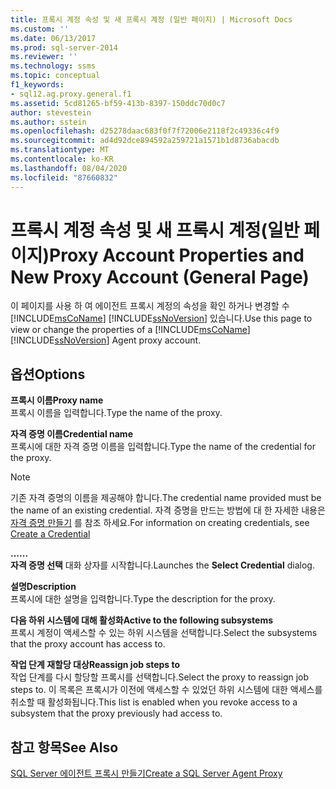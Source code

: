 ```yaml
---
title: 프록시 계정 속성 및 새 프록시 계정 (일반 페이지) | Microsoft Docs
ms.custom: ''
ms.date: 06/13/2017
ms.prod: sql-server-2014
ms.reviewer: ''
ms.technology: ssms
ms.topic: conceptual
f1_keywords:
- sql12.ag.proxy.general.f1
ms.assetid: 5cd81265-bf59-413b-8397-150ddc70d0c7
author: stevestein
ms.author: sstein
ms.openlocfilehash: d25278daac683f0f7f72006e2118f2c49336c4f9
ms.sourcegitcommit: ad4d92dce894592a259721a1571b1d8736abacdb
ms.translationtype: MT
ms.contentlocale: ko-KR
ms.lasthandoff: 08/04/2020
ms.locfileid: "87660832"
---
```

# <a name="proxy-account-properties-and-new-proxy-account-general-page"></a><span data-ttu-id="561d0-102">프록시 계정 속성 및 새 프록시 계정(일반 페이지)</span><span class="sxs-lookup"><span data-stu-id="561d0-102">Proxy Account Properties and New Proxy Account (General Page)</span></span>
  <span data-ttu-id="561d0-103">이 페이지를 사용 하 여 에이전트 프록시 계정의 속성을 확인 하거나 변경할 수 [!INCLUDE[msCoName](../../includes/msconame-md.md)] [!INCLUDE[ssNoVersion](../../includes/ssnoversion-md.md)] 있습니다.</span><span class="sxs-lookup"><span data-stu-id="561d0-103">Use this page to view or change the properties of a [!INCLUDE[msCoName](../../includes/msconame-md.md)] [!INCLUDE[ssNoVersion](../../includes/ssnoversion-md.md)] Agent proxy account.</span></span>  
  
## <a name="options"></a><span data-ttu-id="561d0-104">옵션</span><span class="sxs-lookup"><span data-stu-id="561d0-104">Options</span></span>  
 <span data-ttu-id="561d0-105">**프록시 이름**</span><span class="sxs-lookup"><span data-stu-id="561d0-105">**Proxy name**</span></span>  
 <span data-ttu-id="561d0-106">프록시 이름을 입력합니다.</span><span class="sxs-lookup"><span data-stu-id="561d0-106">Type the name of the proxy.</span></span>  
  
 <span data-ttu-id="561d0-107">**자격 증명 이름**</span><span class="sxs-lookup"><span data-stu-id="561d0-107">**Credential name**</span></span>  
 <span data-ttu-id="561d0-108">프록시에 대한 자격 증명 이름을 입력합니다.</span><span class="sxs-lookup"><span data-stu-id="561d0-108">Type the name of the credential for the proxy.</span></span>  
  
> [!NOTE]  
>  <span data-ttu-id="561d0-109">기존 자격 증명의 이름을 제공해야 합니다.</span><span class="sxs-lookup"><span data-stu-id="561d0-109">The credential name provided must be the name of an existing credential.</span></span> <span data-ttu-id="561d0-110">자격 증명을 만드는 방법에 대 한 자세한 내용은 [자격 증명 만들기](../../relational-databases/security/authentication-access/create-a-credential.md) 를 참조 하세요.</span><span class="sxs-lookup"><span data-stu-id="561d0-110">For information on creating credentials, see [Create a Credential](../../relational-databases/security/authentication-access/create-a-credential.md)</span></span>  
  
 <span data-ttu-id="561d0-111">**...**</span><span class="sxs-lookup"><span data-stu-id="561d0-111">**...**</span></span>  
 <span data-ttu-id="561d0-112">**자격 증명 선택** 대화 상자를 시작합니다.</span><span class="sxs-lookup"><span data-stu-id="561d0-112">Launches the **Select Credential** dialog.</span></span>  
  
 <span data-ttu-id="561d0-113">**설명**</span><span class="sxs-lookup"><span data-stu-id="561d0-113">**Description**</span></span>  
 <span data-ttu-id="561d0-114">프록시에 대한 설명을 입력합니다.</span><span class="sxs-lookup"><span data-stu-id="561d0-114">Type the description for the proxy.</span></span>  
  
 <span data-ttu-id="561d0-115">**다음 하위 시스템에 대해 활성화**</span><span class="sxs-lookup"><span data-stu-id="561d0-115">**Active to the following subsystems**</span></span>  
 <span data-ttu-id="561d0-116">프록시 계정이 액세스할 수 있는 하위 시스템을 선택합니다.</span><span class="sxs-lookup"><span data-stu-id="561d0-116">Select the subsystems that the proxy account has access to.</span></span>  
  
 <span data-ttu-id="561d0-117">**작업 단계 재할당 대상**</span><span class="sxs-lookup"><span data-stu-id="561d0-117">**Reassign job steps to**</span></span>  
 <span data-ttu-id="561d0-118">작업 단계를 다시 할당할 프록시를 선택합니다.</span><span class="sxs-lookup"><span data-stu-id="561d0-118">Select the proxy to reassign job steps to.</span></span> <span data-ttu-id="561d0-119">이 목록은 프록시가 이전에 액세스할 수 있었던 하위 시스템에 대한 액세스를 취소할 때 활성화됩니다.</span><span class="sxs-lookup"><span data-stu-id="561d0-119">This list is enabled when you revoke access to a subsystem that the proxy previously had access to.</span></span>  
  
## <a name="see-also"></a><span data-ttu-id="561d0-120">참고 항목</span><span class="sxs-lookup"><span data-stu-id="561d0-120">See Also</span></span>  
 [<span data-ttu-id="561d0-121">SQL Server 에이전트 프록시 만들기</span><span class="sxs-lookup"><span data-stu-id="561d0-121">Create a SQL Server Agent Proxy</span></span>](create-a-sql-server-agent-proxy.md)  
  
  
